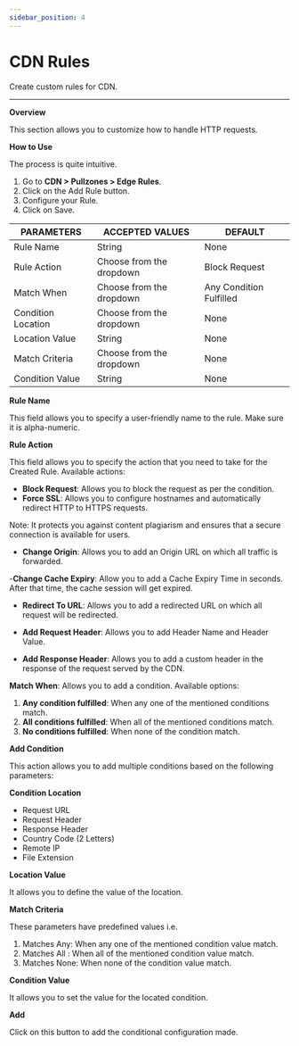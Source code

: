 ```yaml
---
sidebar_position: 4
---
```


# CDN Rules

Create custom rules for CDN.

---

**Overview**

This section allows you to customize how to handle HTTP requests.

**How to Use**

The process is quite intuitive.

1. Go to **CDN > Pullzones > Edge Rules**. 
2. Click on the Add Rule button.
3. Configure your Rule.
4. Click on Save.

| PARAMETERS         | ACCEPTED VALUES          | DEFAULT                 |
|--------------------|--------------------------|-------------------------|
| Rule Name          | String                   | None                    |
| Rule Action        | Choose from the dropdown | Block Request           |
| Match When         | Choose from the dropdown | Any Condition Fulfilled |
| Condition Location | Choose from the dropdown | None                    |
| Location Value     | String                   | None                    |
| Match Criteria     | Choose from the dropdown | None                    |
| Condition Value    | String                   | None                    |

**Rule Name**

This field allows you to specify a user-friendly name to the rule. Make sure it is alpha-numeric.

**Rule Action**

This field allows you to specify the action that you need to take for the Created Rule. Available actions:

- **Block Request**: Allows you to block the request as per the condition.
- **Force SSL**: Allows you to configure hostnames and automatically redirect HTTP to HTTPS requests.

Note: It protects you against content plagiarism and ensures that a secure connection is available for users.

- **Change Origin**: Allows you to add an Origin URL on which all traffic is forwarded.

-**Change Cache Expiry**: Allow you to add a Cache Expiry Time in seconds. After that time, the cache session will get expired.

- **Redirect To URL**: Allows you to add a redirected URL on which all request will be redirected.

- **Add Request Header**: Allows you to add Header Name and Header Value.

- **Add Response Header**: Allows you to add a custom header in the response of the request served by the CDN.

**Match When**: Allows you to add a condition. Available options:

1. **Any condition fulfilled**: When any one of the mentioned conditions match.
2. **All conditions fulfilled**: When all of the mentioned conditions match.
3. **No conditions fulfilled**: When none of the condition match.

**Add Condition**

This action allows you to add multiple conditions based on the following parameters:

**Condition Location**

- Request URL
- Request Header
- Response Header
- Country Code (2 Letters)
- Remote IP
- File Extension

**Location Value**

It allows you to define the value of the location.

**Match Criteria**

These parameters have predefined values i.e. 

1. Matches Any: When any one of the mentioned condition value match.
2. Matches All : When all of the mentioned condition value match.
3. Matches None: When none of the condition value match.

**Condition Value**

It allows you to set the value for the located condition.

**Add** 

Click on this button to add the conditional configuration made.